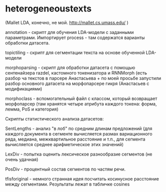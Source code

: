 # heterogeneoustexts

(Mallet LDA, конечно, не мой. http://mallet.cs.umass.edu/ )

annotation - скрипт для обучения LDA-модели с заданными параметрами. Импортирует process - там содержатся варианты обработки датасета. 

topictiling - скрипт для сегментации текста на основе обученной LDA-модели

morphoparsing - скрипт для обработки датасета с помощью сентенайзера razdel, кастомного токенизатора и RNNMorph (есть разбор ча текстов в парсере Анастасьева + по моей просьбе запустили разбор основного датасета на морфопарсере гикря (Анастасьев с модификациями)

morphoclass - вспомогательный файл с классом, который возвращает морфопарсер (там хранятся четыре атрибута каждого токена: форма, лемма, PoS и категория)

Скрипты статистического анализа датасетов:

  SentLengths - анализ "в лоб" по средним длинам предложений (для каждого документа в сегменте вычисляется размах вариационного ряда, медиана, межквартильное расстояние и т.п., для сегмента вычисляется среднее арифметическое этих значений)
  
  LexDiv - попытка оценить лексическое разнообразие сегментов (не очень удачная)
  
  PosDiv - процентный состав сегментов по частям речи. 
  
  tfisforiginal - немного странная идея посчитать косинусное расстояние между сегментами. Результаты лежат в табличке cosines
